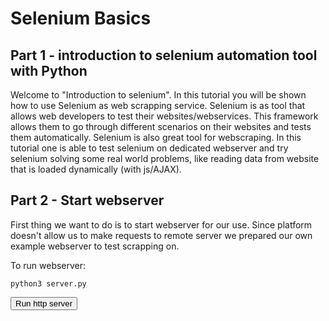 # Selenium Basics 
## Part 1 - introduction to selenium automation tool with Python

Welcome to "Introduction to selenium". In this tutorial you will be shown how to use Selenium as web scrapping service.
Selenium is as tool that allows web developers to test their websites/webservices. This framework allows them to go through different scenarios on their websites and tests them automatically. Selenium is also great tool for webscraping. In this tutorial one is able to test selenium on dedicated webserver and try selenium solving some real world problems, like reading data from website that is loaded dynamically (with js/AJAX).


## Part 2 - Start webserver
First thing we want to do is to start webserver for our use. Since platform doesn't allow us to make requests to remote server we prepared our own example webserver to test scrapping on.

To run webserver:
```
python3 server.py
```

<button type="button" class="btn btn-primary btn-sm" onclick="runSnippetInTab('http-server', this)">Run http server</button>

